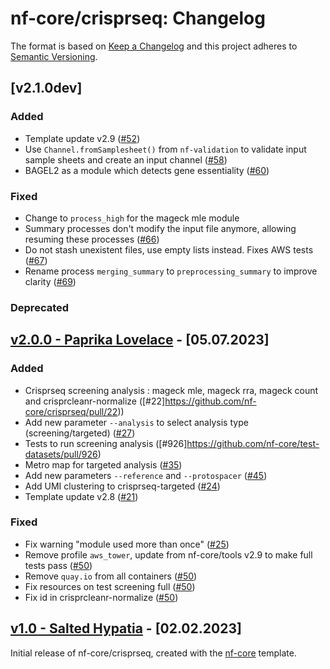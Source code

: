 # nf-core/crisprseq: Changelog

The format is based on [Keep a Changelog](https://keepachangelog.com/en/1.0.0/)
and this project adheres to [Semantic Versioning](https://semver.org/spec/v2.0.0.html).

## [v2.1.0dev]

### Added

- Template update v2.9 ([#52](https://github.com/nf-core/crisprseq/pull/52))
- Use `Channel.fromSamplesheet()` from `nf-validation` to validate input sample sheets and create an input channel ([#58](https://github.com/nf-core/crisprseq/pull/58))
- BAGEL2 as a module which detects gene essentiality ([#60](https://github.com/nf-core/crisprseq/pull/60))

### Fixed

- Change to `process_high` for the mageck mle module
- Summary processes don't modify the input file anymore, allowing resuming these processes ([#66](https://github.com/nf-core/crisprseq/pull/66))
- Do not stash unexistent files, use empty lists instead. Fixes AWS tests ([#67](https://github.com/nf-core/crisprseq/pull/67))
- Rename process `merging_summary` to `preprocessing_summary` to improve clarity ([#69](https://github.com/nf-core/crisprseq/pull/69))

### Deprecated

## [v2.0.0 - Paprika Lovelace](https://github.com/nf-core/crisprseq/releases/tag/2.0.0) - [05.07.2023]

### Added

- Crisprseq screening analysis : mageck mle, mageck rra, mageck count and crisprcleanr-normalize ([#22]https://github.com/nf-core/crisprseq/pull/22))
- Add new parameter `--analysis` to select analysis type (screening/targeted) ([#27](https://github.com/nf-core/crisprseq/pull/27))
- Tests to run screening analysis ([#926]https://github.com/nf-core/test-datasets/pull/926)
- Metro map for targeted analysis ([#35](https://github.com/nf-core/crisprseq/pull/35))
- Add new parameters `--reference` and `--protospacer` ([#45](https://github.com/nf-core/crisprseq/pull/45))
- Add UMI clustering to crisprseq-targeted ([#24](https://github.com/nf-core/crisprseq/pull/24))
- Template update v2.8 ([#21](https://github.com/nf-core/crisprseq/pull/21))

### Fixed

- Fix warning "module used more than once" ([#25](https://github.com/nf-core/crisprseq/pull/25))
- Remove profile `aws_tower`, update from nf-core/tools v2.9 to make full tests pass ([#50](https://github.com/nf-core/crisprseq/pull/50))
- Remove `quay.io` from all containers ([#50](https://github.com/nf-core/crisprseq/pull/50))
- Fix resources on test screening full ([#50](https://github.com/nf-core/crisprseq/pull/56))
- Fix id in crisprcleanr-normalize ([#50](https://github.com/nf-core/crisprseq/pull/56))

## [v1.0 - Salted Hypatia](https://github.com/nf-core/crisprseq/releases/tag/1.0) - [02.02.2023]

Initial release of nf-core/crisprseq, created with the [nf-core](https://nf-co.re/) template.

